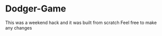 # Dodger-Game

This was a weekend hack and it was built from scratch
Feel free to make any changes 
